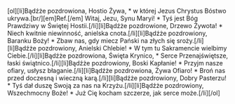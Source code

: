 [ol][li]Bądźże pozdrowiona, Hostio Żywa, * w której Jezus Chrystus Bóstwo ukrywa.[br/][em]Ref.[/em] Witaj, Jezu, Synu Maryi! * Tyś jest Bóg Prawdziwy w Świętej Hostii.[/li][li]Bądźże pozdrowione, Drzewo Żywota! * Niech kwitnie niewinność, anielska cnota.[/li][li]Bądźże pozdrowiony, Baranku Boży! * Zbaw nas, gdy miecz Pański na złych się sroży.[/li][li]Bądźże pozdrowiony, Anielski Chlebie! * W tym tu Sakramencie wielbimy Ciebie.[/li][li]Bądźże pozdrowiona, Święta Krynico, * Serce Przenajświętsze, łaski świątnico.[/li][li]Bądźże pozdrowiony, Boski Kapłanie! * Przyjm nasze ofiary, usłysz błaganie.[/li][li]Bądźże pozdrowiona, Żywa Ofiaro! * Broń nas przed doczesną i wieczną karą.[/li][li]Bądźże pozdrowiony, Dobry Pasterzu! * Tyś dał duszę Swoją za nas na Krzyżu.[/li][li]Bądźże pozdrowiony, Wszechmocny Boże! * Już Cię kocham szczerze, jak serce może.[/li][/ol]